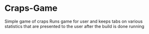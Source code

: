 # Craps-Game
Simple game of craps 
Runs game for user and keeps tabs on various statistics that are presented to the user after the build is done running
